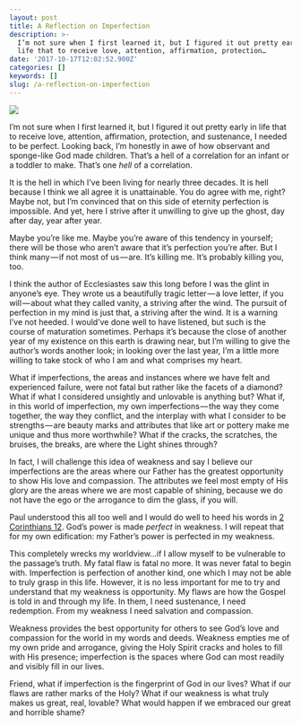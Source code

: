 ```yaml
---
layout: post
title: A Reflection on Imperfection
description: >-
  I’m not sure when I first learned it, but I figured it out pretty early in
  life that to receive love, attention, affirmation, protection…
date: '2017-10-17T12:02:52.900Z'
categories: []
keywords: []
slug: /a-reflection-on-imperfection
---
```


![](https://cdn-images-1.medium.com/max/1200/1*ODSLMKT-iCpzPY9ME3CJLA.jpeg)

I’m not sure when I first learned it, but I figured it out pretty early in life that to receive love, attention, affirmation, protection, and sustenance, I needed to be perfect. Looking back, I’m honestly in awe of how observant and sponge-like God made children. That’s a hell of a correlation for an infant or a toddler to make. That’s one _hell_ of a correlation.<!--more-->

It is the hell in which I’ve been living for nearly three decades. It is hell because I think we all agree it is unattainable. You do agree with me, right? Maybe not, but I’m convinced that on this side of eternity perfection is impossible. And yet, here I strive after it unwilling to give up the ghost, day after day, year after year.

Maybe you’re like me. Maybe you’re aware of this tendency in yourself; there will be those who aren’t aware that it’s perfection you’re after. But I think many — if not most of us — are. It’s killing me. It’s probably killing you, too.

I think the author of Ecclesiastes saw this long before I was the glint in anyone’s eye. They wrote us a beautifully tragic letter — a love letter, if you will — about what they called vanity, a striving after the wind. The pursuit of perfection in my mind is just that, a striving after the wind. It is a warning I’ve not heeded. I would’ve done well to have listened, but such is the course of maturation sometimes. Perhaps it’s because the close of another year of my existence on this earth is drawing near, but I’m willing to give the author’s words another look; in looking over the last year, I’m a little more willing to take stock of who I am and what comprises my heart.

What if imperfections, the areas and instances where we have felt and experienced failure, were not fatal but rather like the facets of a diamond? What if what I considered unsightly and unlovable is anything but? What if, in this world of imperfection, my own imperfections — the way they come together, the way they conflict, and the interplay with what I consider to be strengths — are beauty marks and attributes that like art or pottery make me unique and thus more worthwhile? What if the cracks, the scratches, the bruises, the breaks, are where the Light shines through?

In fact, I will challenge this idea of weakness and say I believe our imperfections are the areas where our Father has the greatest opportunity to show His love and compassion. The attributes we feel most empty of His glory are the areas where we are most capable of shining, because we do not have the ego or the arrogance to dim the glass, if you will.

Paul understood this all too well and I would do well to heed his words in [2 Corinthians 12](https://www.biblegateway.com/passage/?search=2+Corinthians+12&version=ESV). God’s power is made _perfect_ in weakness. I will repeat that for my own edification: my Father’s power is perfected in my weakness.

This completely wrecks my worldview…if I allow myself to be vulnerable to the passage’s truth. My fatal flaw is fatal no more. It was never fatal to begin with. Imperfection is perfection of another kind, one which I may not be able to truly grasp in this life. However, it is no less important for me to try and understand that my weakness is opportunity. My flaws are how the Gospel is told in and through my life. In them, I need sustenance, I need redemption. From my weakness I need salvation and compassion.

Weakness provides the best opportunity for others to see God’s love and compassion for the world in my words and deeds. Weakness empties me of my own pride and arrogance, giving the Holy Spirit cracks and holes to fill with His presence; imperfection is the spaces where God can most readily and visibly fill in our lives.

Friend, what if imperfection is the fingerprint of God in our lives? What if our flaws are rather marks of the Holy? What if our weakness is what truly makes us great, real, lovable? What would happen if we embraced our great and horrible shame?

